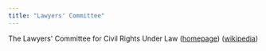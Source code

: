 ```yaml
---
title: "Lawyers' Committee"
---
```


The Lawyers' Committee for Civil Rights Under Law
([homepage](https://lawyerscommittee.org/))
([wikipedia](https://en.wikipedia.org/wiki/Lawyers%27_Committee_for_Civil_Rights_Under_Law))

